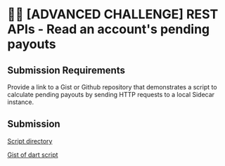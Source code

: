 # 🧑‍💻 [ADVANCED CHALLENGE] REST APIs - Read an account's pending payouts

## Submission Requirements

Provide a link to a Gist or Github repository that demonstrates a script to calculate pending payouts by sending HTTP requests to a local Sidecar instance.

## Submission

[Script directory](dart_script)

[Gist of dart script](https://gist.github.com/martinloesethjensen/42bae400485d772587504e1efbeefa70)
